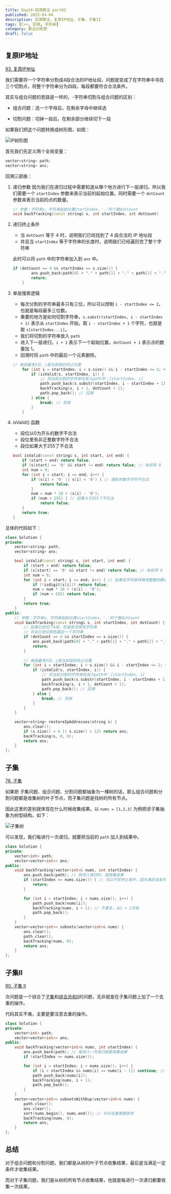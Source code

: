 ```yaml
---
title: Day24-回溯算法 part03
published: 2025-04-04
description: 回溯算法，复原IP地址，子集，子集II
tags: [C++, 回溯, 字符串]
category: 算法训练营
draft: false
---
```


## 复原IP地址

[93. 复原IP地址](https://leetcode-cn.com/problems/restore-ip-addresses/)

我们需要将一个字符串分割成4段合法的IP地址段，问题就变成了在字符串中寻找三个切割点，将整个字符串分为四段，每段都要符合合法条件。

其实与组合问题的思路是一样的，-字符串切割与组合问题的区别：

- 组合问题：选一个字母后，在剩余字母中继续选

- 切割问题：切掉一段后，在剩余部分继续切下一段

如果我们把这个问题转换成树形图，如图：

![IP树形图](https://file.kamacoder.com/pics/20201123203735933.png)

首先我们先定义两个全局变量：

```cpp
vector<string> path;
vector<string> ans;
```

回溯三部曲：

1. 递归参数
    因为我们在递归过程中需要知道从哪个地方进行下一层递归，所以我们需要一个 `startIndex` 参数来表示当前的起始位置。同时需要一个 `dotCount` 参数来表示当前的点的数量。

    ```cpp
    // 参数：字符串s，字符串起始位置startIndex，'.'的个数dotCount
    void backTracking(const string& s, int startIndex, int dotCount)
    ```
2. 递归终止条件

    - 当 `dotCount` 等于 4 时，说明我们已经找到了 4 段合法的 IP 地址段
    - 并且当 `startIndex` 等于字符串的长度时，说明我们已经遍历完了整个字符串

    此时可以将 `path` 中的字符串加入到 `ans` 中。 

    ```cpp
    if (dotCount == 4 && startIndex == s.size()) {
            ans.push_back(path[0] + "." + path[1] + "." + path[2] + "." + path[3]);
            return;
        }
    ```

3. 单层搜索逻辑

    - 每次分割的字符串最多只有三位，所以可以控制 `i - startIndex <= 2`，也就是每段最多三位数。
    - 重要的地方是如何切割字符串，`s.substr(startIndex, i - startIndex + 1)` 表示从 `startIndex` 开始，取 `i - startIndex + 1` 个字符，也就是取 `s[startIndex...i]`。
    - 我们将切割的字符串放入 `path` 
    - 进入下一层递归，`i + 1` 表示下一个起始位置，`dotCount + 1` 表示点的数量加 1。
    - 回溯时将 `path` 中的最后一个元素删除。
    
    ```cpp
    // 每段最多3位，i是当前段的终止位置
        for (int i = startIndex; i < s.size() && i - startIndex <= 2; ++i) {
            if (isValid(s, startIndex, i)) {
                // 将当前分割的字符串先放入path中：[startIndex, i]
                path.push_back(s.substr(startIndex, i - startIndex + 1)); // 从startIndex开始, 取i - startIndex + 1个字符，也就是取s[startIndex...i]
                backTracking(s, i + 1, dotCount + 1);
                path.pop_back(); // 回溯
            } else {
                break; // 剪枝
            }
        }
    ```

4. isValid() 函数

    - 段位以0为开头的数字不合法
    - 段位里有非正整数字符不合法
    - 段位如果大于255了不合法

    ```cpp
    bool isValid(const string& s, int start, int end) {
        if (start > end) return false;
        if (s[start] == '0' && start != end) return false; // 有前导 0
        int num = 0;
        for (int i = start; i <= end; i++) {
            if (s[i] > '9' || s[i] < '0') { // 遇到非数字字符不合法
                return false;
            }
            num = num * 10 + (s[i] - '0');
            if (num > 255) { // 如果大于255了不合法
                return false;
        }
        return true;
    }
    ```

总体的代码如下：

```cpp
class Solution {
private:
    vector<string> path;
    vector<string> ans;

    bool isValid(const string& s, int start, int end) {
        if (start > end) return false;
        if (s[start] == '0' && start != end) return false; // 有前导 0
        int num = 0;
        for (int i = start; i <= end; i++) { // 如果该字符串转换成整数的数值>255返回false
            if (!isdigit(s[i])) return false;
            num = num * 10 + (s[i] - '0');
            if (num > 255) return false;
        }
        return true;
    }
public:
    // 参数：字符串s，字符串起始位置startIndex，'.'的个数dotCount
    void backTracking(const string& s, int startIndex, int dotCount) {
        // 如果已经切了4段，检查是否用完字符串
        // 并且已经切割到最后一个字符串
        if (dotCount == 4 && startIndex == s.size()) {
            ans.push_back(path[0] + "." + path[1] + "." + path[2] + "." + path[3]);
            return;
        }
        
        // 每段最多3位，i是当前段的终止位置
        for (int i = startIndex; i < s.size() && i - startIndex <= 2; ++i) {
            if (isValid(s, startIndex, i)) {
                // 将当前分割的字符串先放入path中：[startIndex, i]
                path.push_back(s.substr(startIndex, i - startIndex + 1)); // 从startIndex开始, 取i - startIndex + 1个字符，也就是取s[startIndex...i]
                backTracking(s, i + 1, dotCount + 1);
                path.pop_back(); // 回溯
            } else {
                break; // 剪枝
            }
        }
    }

    vector<string> restoreIpAddresses(string s) {
        ans.clear();
        if (s.size() < 4 || s.size() > 12) return ans;
        backTracking(s, 0, 0);
        return ans;
    }
};
```

## 子集

[78. 子集](https://leetcode-cn.com/problems/subsets/)

如果把 子集问题、组合问题、分割问题都抽象为一棵树的话，那么组合问题和分割问题都是收集树的叶子节点，而子集问题是找树的所有节点。

因此这里的差别就体现在什么时候收集结果。以 `nums = [1,2,3]` 为例把求子集抽象为树型结构，如下：

![子集树](https://code-thinking.cdn.bcebos.com/pics/78.%E5%AD%90%E9%9B%86.png)

可以发现，我们每进行一次递归，就要把当前的 `path` 加入到结果中。

```cpp
class Solution {
private:
    vector<int> path;
    vector<vector<int>> ans;
public:
    void backTracking(vector<int>& nums, int startIndex) {
        ans.push_back(path); // 刚进入递归时，就收集结果
        if (startIndex >= nums.size()) { // 可以不写终止条件，因为满足该条件时，以下for循环不会进行
            return;
        }

        for (int i = startIndex; i < nums.size(); i++) {
            path.push_back(nums[i]);
            backTracking(nums, i + 1); // 不重复，从i + 1开始
            path.pop_back();
        }
    }
    vector<vector<int>> subsets(vector<int>& nums) {
        ans.clear();
        path.clear();
        backTracking(nums, 0);
        return ans;
    }
};
```

## 子集II

[90. 子集 II](https://leetcode-cn.com/problems/subsets-ii/)

次问题是一个综合了[子集](#子集)和[组合总和II](https://m1dnightsun.github.io/MidnightSun-Blog/posts/programmercarl/backtracking/day23_backtracking_part2/#%E7%BB%84%E5%90%88%E6%80%BB%E5%92%8Cii)的问题，无非就是在子集问题上加了一个去重的操作。

代码其实不难，主要是要注意去重的操作。

```cpp
class Solution {
private:
    vector<int> path;
    vector<vector<int>> ans;
public:
    void backTracking(vector<int>& nums, int startIndex) {
        ans.push_back(path); // 每进入一次递归就要收集结果
        if (startIndex >= nums.size());

        for (int i = startIndex; i < nums.size(); i++) {
            if (i > startIndex && nums[i] == nums[i - 1]) continue; // 去重
            path.push_back(nums[i]);
            backTracking(nums, i + 1);
            path.pop_back();
        }
    }
    vector<vector<int>> subsetsWithDup(vector<int>& nums) {
        path.clear();
        ans.clear();
        sort(nums.begin(), nums.end()); // 针对去重需要排序
        backTracking(nums, 0);
        return ans;
    }
};
```

## 总结

对于组合问题和分割问题，我们都是从树的叶子节点收集结果，最后是当满足一定条件才收集结果。

而对于子集问题，我们是从树的所有节点收集结果，也就是每进行一次递归都要收集一次结果。